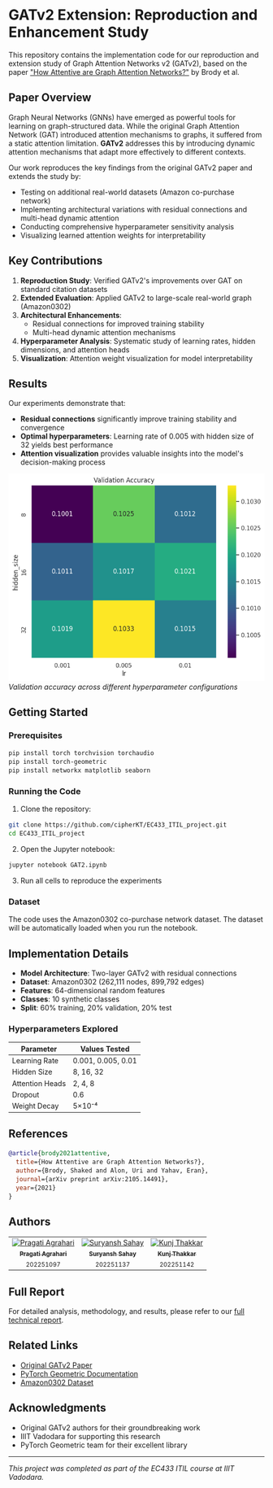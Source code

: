 # GATv2 Extension: Reproduction and Enhancement Study

This repository contains the implementation code for our reproduction and extension study of Graph Attention Networks v2 (GATv2), based on the paper ["How Attentive are Graph Attention Networks?"](https://arxiv.org/abs/2105.14491) by Brody et al.

##  Paper Overview

Graph Neural Networks (GNNs) have emerged as powerful tools for learning on graph-structured data. While the original Graph Attention Network (GAT) introduced attention mechanisms to graphs, it suffered from a static attention limitation. **GATv2** addresses this by introducing dynamic attention mechanisms that adapt more effectively to different contexts.

Our work reproduces the key findings from the original GATv2 paper and extends the study by:
- Testing on additional real-world datasets (Amazon co-purchase network)
- Implementing architectural variations with residual connections and multi-head dynamic attention
- Conducting comprehensive hyperparameter sensitivity analysis
- Visualizing learned attention weights for interpretability

##  Key Contributions

1. **Reproduction Study**: Verified GATv2's improvements over GAT on standard citation datasets
2. **Extended Evaluation**: Applied GATv2 to large-scale real-world graph (Amazon0302)
3. **Architectural Enhancements**: 
   - Residual connections for improved training stability
   - Multi-head dynamic attention mechanisms
4. **Hyperparameter Analysis**: Systematic study of learning rates, hidden dimensions, and attention heads
5. **Visualization**: Attention weight visualization for model interpretability

##  Results

Our experiments demonstrate that:
- **Residual connections** significantly improve training stability and convergence
- **Optimal hyperparameters**: Learning rate of 0.005 with hidden size of 32 yields best performance
- **Attention visualization** provides valuable insights into the model's decision-making process

![Validation Accuracy Heatmap](results.png) <br>
*Validation accuracy across different hyperparameter configurations*

## Getting Started

### Prerequisites
```bash
pip install torch torchvision torchaudio
pip install torch-geometric
pip install networkx matplotlib seaborn
```

### Running the Code

1. Clone the repository:
```bash
git clone https://github.com/cipherKT/EC433_ITIL_project.git
cd EC433_ITIL_project
```

2. Open the Jupyter notebook:
```bash
jupyter notebook GAT2.ipynb
```

3. Run all cells to reproduce the experiments

### Dataset

The code uses the Amazon0302 co-purchase network dataset. The dataset will be automatically loaded when you run the notebook.

##  Implementation Details

- **Model Architecture**: Two-layer GATv2 with residual connections
- **Dataset**: Amazon0302 (262,111 nodes, 899,792 edges)
- **Features**: 64-dimensional random features
- **Classes**: 10 synthetic classes
- **Split**: 60% training, 20% validation, 20% test

### Hyperparameters Explored

| Parameter       | Values Tested      |
| --------------- | ------------------ |
| Learning Rate   | 0.001, 0.005, 0.01 |
| Hidden Size     | 8, 16, 32          |
| Attention Heads | 2, 4, 8            |
| Dropout         | 0.6                |
| Weight Decay    | 5×10⁻⁴             |

##  References
```bibtex
@article{brody2021attentive,
  title={How Attentive are Graph Attention Networks?},
  author={Brody, Shaked and Alon, Uri and Yahav, Eran},
  journal={arXiv preprint arXiv:2105.14491},
  year={2021}
}
```

##  Authors

<table>
  <tr>
    <td align="center">
      <a href="https://github.com/pragati-paraagi">
        <img src="https://github.com/pragati-paraagi.png" width="100px;" alt="Pragati Agrahari"/><br />
        <sub><b>Pragati Agrahari</b></sub>
      </a><br />
      <sub>202251097</sub>
    </td>
    <td align="center">
      <a href="https://github.com/suryansh-sahay">
        <img src="https://github.com/suryansh-sahay.png" width="100px;" alt="Suryansh Sahay"/><br />
        <sub><b>Suryansh Sahay</b></sub>
      </a><br />
      <sub>202251137</sub>
    </td>
    <td align="center">
      <a href="https://github.com/cipherKT">
        <img src="https://github.com/cipherKT.png" width="100px;" alt="Kunj Thakkar"/><br />
        <sub><b>Kunj Thakkar</b></sub>
      </a><br />
      <sub>202251142</sub>
    </td>
  </tr>
</table>


##  Full Report

For detailed analysis, methodology, and results, please refer to our [full technical report](https://drive.google.com/file/d/1buaNtZfwMIarPQG2cKAuYrYXQ8W-7B5x/view?usp=sharing).

##  Related Links

- [Original GATv2 Paper](https://arxiv.org/abs/2105.14491)
- [PyTorch Geometric Documentation](https://pytorch-geometric.readthedocs.io/)
- [Amazon0302 Dataset](http://snap.stanford.edu/data/amazon0302.html)

## Acknowledgments

- Original GATv2 authors for their groundbreaking work
- IIIT Vadodara for supporting this research
- PyTorch Geometric team for their excellent library

---

*This project was completed as part of the EC433 ITIL course at IIIT Vadodara.*
